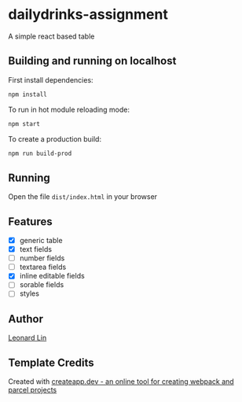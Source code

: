 
# dailydrinks-assignment

A simple react based table

## Building and running on localhost

First install dependencies:

```sh
npm install
```

To run in hot module reloading mode:

```sh
npm start
```

To create a production build:

```sh
npm run build-prod
```

## Running

Open the file `dist/index.html` in your browser

## Features

* [X] generic table
* [X] text fields
* [ ] number fields
* [ ] textarea fields
* [X] inline editable fields
* [ ] sorable fields
* [ ] styles

## Author

[Leonard Lin](mailto:gwokae@gmail.com)

## Template Credits

Created with [createapp.dev - an online tool for creating webpack and parcel projects](https://createapp.dev/)

